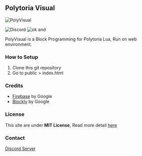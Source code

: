 
## Polytoria Visual
![PolyVisual](https://i.imgur.com/IF3hHjW.png)


![Discord](https://img.shields.io/discord/860405311344476161) ![ok and](https://devpixels.xyz/okAnd.svg)

PolyVisual is a Block Programming for Polytoria Lua, Run on web environment.

### How to Setup
 1. Clone this git repository
 2. Go to public > index.html

### Credits
- [Firebase](https://firebase.google.com/) by Google
- [Blockly](https://developers.google.com/blockly) by Google

### License
This site are under **MIT License**, Read more detail [here](https://github.com/SK-Fast/PolyVisual/blob/master/LICENSE)

### Contact
[Discord Server](https://discord.gg/rtapv993QC)

